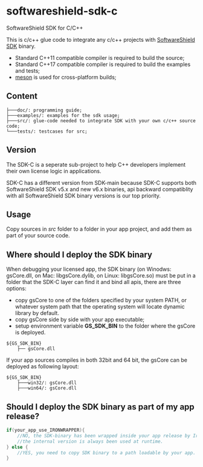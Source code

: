 # softwareshield-sdk-c

SoftwareShield SDK for C/C++

This is c/c++ glue code to integrate any c/c++ projects with [SoftwareShield SDK](https://github.com/softwareshield-dev/softwareshield-sdk-main.git) binary. 

* Standard C++11 compatible compiler is required to build the source; 
* Standard C++17 compatible compiler is required to build the examples and tests; 
* [meson](https://mesonbuild.com/) is used for cross-platform builds; 

## Content

```
├───doc/: programming guide;
├───examples/: examples for the sdk usage;
├───src/: glue-code needed to integrate SDK with your own c/c++ source code;
└───tests/: testcases for src;
```

## Version

The SDK-C is a seperate sub-project to help C++ developers implement their own license logic in applications.

SDK-C has a different version from SDK-main because SDK-C supports both SoftwareShield SDK v5.x and new v6.x binaries, api backward compatiblity with all SoftwareShield SDK binary versions is our top priority.

## Usage

Copy sources in _src_ folder to a folder in your app project, and add them as part of your source code.

## Where should I deploy the SDK binary

When debugging your licensed app, the SDK binary (on Winodws: gsCore.dll, on Mac: libgsCore.dylib, on Linux: libgsCore.so) must be put in a folder that the SDK-C layer can find it and bind all apis, there are three options:

* copy gsCore to one of the folders specified by your system PATH, or whatever system path that the operating system will locate dynamic library by default.
* copy gsCore side by side with your app executable;
* setup environment variable **GS_SDK_BIN** to the folder where the gsCore is deployed.
```
${GS_SDK_BIN}
    ├── gsCore.dll
```

  If your app sources compiles in both 32bit and 64 bit, the gsCore can be deployed as following layout:

```
${GS_SDK_BIN}
    ├───win32/: gsCore.dll
    ├───win64/: gsCore.dll
```

## Should I deploy the SDK binary as part of my app release?

```c++
if(your_app_use_IRONWRAPPER){
    //NO, the SDK-binary has been wrapped inside your app release by Ironwrapper,
    //the internal version is always been used at runtime.
} else {
    //YES, you need to copy SDK binary to a path loadable by your app.
}
```

